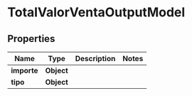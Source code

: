 # TotalValorVentaOutputModel

## Properties
Name | Type | Description | Notes
------------ | ------------- | ------------- | -------------
**importe** | **Object** |  | 
**tipo** | **Object** |  | 
